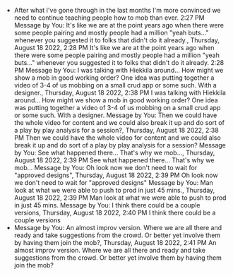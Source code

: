 - After what I've gone through in the last months I'm more convinced we need to continue teaching people how to mob than ever.
  2:27 PM
  Message by You: It's like we are at the point years ago when there were some people pairing and mostly people had a million "yeah buts..." whenever you suggested it to folks that didn't do it already., Thursday, August 18 2022, 2:28 PM
  It's like we are at the point years ago when there were some people pairing and mostly people had a million "yeah buts..." whenever you suggested it to folks that didn't do it already.
  2:28 PM
  Message by You: I was talking with Hiekkila around... How might we show a mob in good working order? One idea was putting together a video of 3-4 of us mobbing on a small crud app or some such. With a designer., Thursday, August 18 2022, 2:38 PM
  I was talking with Hiekkila around... How might we show a mob in good working order? One idea was putting together a video of 3-4 of us mobbing on a small crud app or some such. With a designer.
  Message by You: Then we could have the whole video for content and we could also break it up and do sort of a play by play analysis for a session?, Thursday, August 18 2022, 2:38 PM
  Then we could have the whole video for content and we could also break it up and do sort of a play by play analysis for a session?
  Message by You: See what happened there... That's why we mob..., Thursday, August 18 2022, 2:39 PM
  See what happened there... That's why we mob...
  Message by You: Oh look now we don't need to wait for "approved designs", Thursday, August 18 2022, 2:39 PM
  Oh look now we don't need to wait for "approved designs"
  Message by You: Man look at what we were able to push to prod in just 45 mins., Thursday, August 18 2022, 2:39 PM
  Man look at what we were able to push to prod in just 45 mins.
  Message by You: I think there could be a couple versions, Thursday, August 18 2022, 2:40 PM
  I think there could be a couple versions
- Message by You: An almost improv version. Where we are all there and ready and take suggestions from the crowd. Or better yet involve them by having them join the mob?, Thursday, August 18 2022, 2:41 PM
  An almost improv version. Where we are all there and ready and take suggestions from the crowd. Or better yet involve them by having them join the mob?